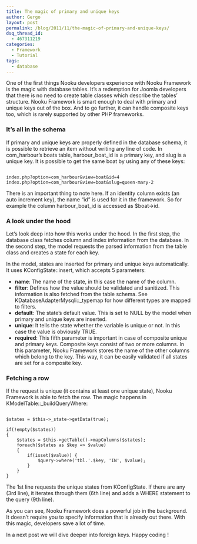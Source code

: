 ```yaml
---
title: The magic of primary and unique keys
author: Gergo
layout: post
permalink: /blog/2011/11/the-magic-of-primary-and-unique-keys/
dsq_thread_id:
  - 467311219
categories:
  - Framework
  - Tutorial
tags:
  - database
---
```

<div>
  One of the first things Nooku developers experience with Nooku Framework is the magic with database tables. It’s a redemption for Joomla developers that there is no need to create table classes which describe the tables’ structure. Nooku Framework is smart enough to deal with primary and unique keys out of the box. And to go further, it can handle composite keys too, which is rarely supported by other PHP frameworks.<br /> <strong> </strong>
</div>

<h3 dir="ltr">
  It’s all in the schema
</h3>

If primary and unique keys are properly defined in the database schema, it is possible to retrieve an item without writing any line of code. In com\_harbour’s boats table, harbour\_boat_id is a primary key, and slug is a unique key. It is possible to get the same boat by using any of these keys:

<pre><code class="language-php">
index.php?option=com_harbour&view=boat&id=4
index.php?option=com_harbour&view=boat&slug=queen-mary-2
</code></pre>

There is an important thing to note here. If an identity column exists (an auto increment key), the name &#8220;id&#8221; is used for it in the framework. So for example the column harbour\_boat\_id is accessed as $boat->id.


  <h3 dir="ltr">
    A look under the hood
  </h3>
  
  <p>
    Let’s look deep into how this works under the hood. In the first step, the database class fetches column and index information from the database. In the second step, the model requests the parsed information from the table class and creates a state for each key.
  </p>
  
  <p>
    <!--more-->
  </p>
  
  <p>
    In the model, states are inserted for primary and unique keys automatically. It uses KConfigState::insert, which accepts 5 parameters:
  </p>
  
  <ul>
    <li>
      <strong>name</strong>: The name of the state, in this case the name of the column.
    </li>
    <li>
      <strong>filter</strong>: Defines how the value should be validated and sanitized. This information is also fetched from the table schema. See KDatabaseAdapterMysqli::_typemap for how different types are mapped to filters.
    </li>
    <li>
      <strong>default</strong>: The state’s default value. This is set to NULL by the model when primary and unique keys are inserted.
    </li>
    <li>
      <strong>unique</strong>: It tells the state whether the variable is unique or not. In this case the value is obviously TRUE.
    </li>
    <li>
      <strong>required</strong>: This fifth parameter is important in case of composite unique and primary keys. Composite keys consist of two or more columns. In this parameter, Nooku Framework stores the name of the other columns which belong to the key. This way, it can be easily validated if all states are set for a composite key.
    </li>
  </ul>
  
  <h3 dir="ltr">
    Fetching a row
  </h3>
  
  <p>
    If the request is unique (it contains at least one unique state), Nooku Framework is able to fetch the row. The magic happens in KModelTable::_buildQueryWhere:
  </p>
  
<pre><code class="language-php">
$states = $this-&gt;_state-&gt;getData(true);

if(!empty($states))
{
    $states = $this-&gt;getTable()-&gt;mapColumns($states);
    foreach($states as $key =&gt; $value)
    {
        if(isset($value)) {
            $query-&gt;where('tbl.'.$key, 'IN', $value);
        }
    }
}
</code></pre>
  
  <p>
    The 1st line requests the unique states from KConfigState. If there are any (3rd line), it iterates through them (6th line) and adds a WHERE statement to the query (9th line).
  </p>
  
  <p>
    As you can see, Nooku Framework does a powerful job in the background. It doesn’t require you to specify information that is already out there. With this magic, developers save a lot of time.
  </p>
  
  <p>
    In a next post we will dive deeper into foreign keys. Happy coding !
  </p>
